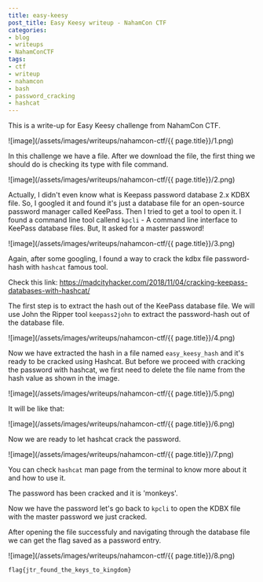 ```yaml
---
title: easy-keesy
post_title: Easy Keesy writeup - NahamCon CTF
categories:
- blog
- writeups
- NahamConCTF
tags:
- ctf
- writeup
- nahamcon
- bash
- password_cracking
- hashcat
---
```


This is a write-up for Easy Keesy challenge from NahamCon CTF.

![image](/assets/images/writeups/nahamcon-ctf/{{ page.title}}/1.png)

In this challenge we have a file. After we download the file, the first thing we should do is checking its type with file command.

![image](/assets/images/writeups/nahamcon-ctf/{{ page.title}}/2.png)

Actually, I didn't even know what is Keepass password database 2.x KDBX file. So, I googled it and found it's just a database file for an open-source password manager called KeePass. Then I tried to get a tool to open it. I found a command line tool callend `kpcli` - A command line interface to KeePass database files. But, It asked for a master password!

![image](/assets/images/writeups/nahamcon-ctf/{{ page.title}}/3.png)

Again, after some googling, I found a way to crack the kdbx file password-hash with `hashcat` famous tool.

Check this link:
<https://madcityhacker.com/2018/11/04/cracking-keepass-databases-with-hashcat/>

The first step is to extract the hash out of the KeePass database file. We will use John the Ripper tool `keepass2john` to extract the password-hash out of the database file.

![image](/assets/images/writeups/nahamcon-ctf/{{ page.title}}/4.png)

Now we have extracted the hash in a file named `easy_keesy_hash` and it's ready to be cracked using Hashcat. But before we proceed with cracking the password with hashcat, we first need to delete the file name from the hash value as shown in the image.

![image](/assets/images/writeups/nahamcon-ctf/{{ page.title}}/5.png)

It will be like that:

![image](/assets/images/writeups/nahamcon-ctf/{{ page.title}}/6.png)

Now we are ready to let hashcat crack the password.

![image](/assets/images/writeups/nahamcon-ctf/{{ page.title}}/7.png)

You can check `hashcat` man page from the terminal to know more about it and how to use it. 

The password has been cracked and it is 'monkeys'.

Now we have the password let's go back to `kpcli` to open the KDBX file with the master password we just cracked.

After opening the file successfuly and navigating through the database file we can get the flag saved as a password entry.

![image](/assets/images/writeups/nahamcon-ctf/{{ page.title}}/8.png)

`flag{jtr_found_the_keys_to_kingdom}`
